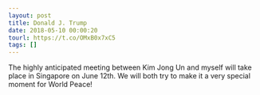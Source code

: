 ```yaml
---
layout: post
title: Donald J. Trump
date: 2018-05-10 00:00:20
tourl: https://t.co/OMxB0x7xC5
tags: []
---
```

The highly anticipated meeting between Kim Jong Un and myself will take place in Singapore on June 12th. We will both try to make it a very special moment for World Peace!